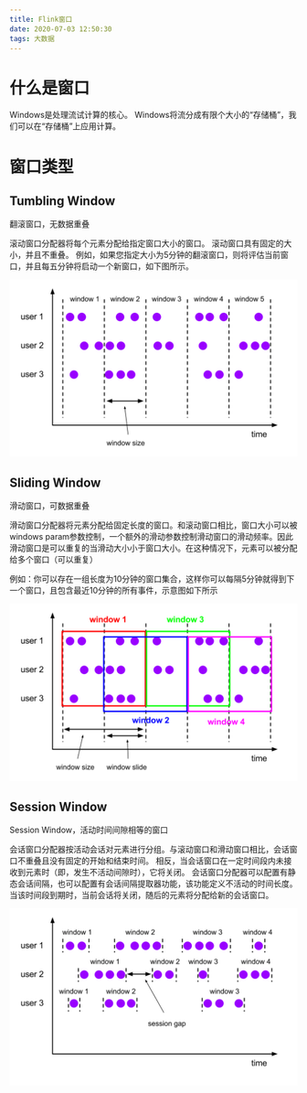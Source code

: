 ```yaml
---
title: Flink窗口
date: 2020-07-03 12:50:30
tags: 大数据
---
```


# 什么是窗口

Windows是处理流试计算的核心。 Windows将流分成有限个大小的“存储桶”，我们可以在“存储桶”上应用计算。

# 窗口类型

## Tumbling Window

翻滚窗口，无数据重叠

滚动窗口分配器将每个元素分配给指定窗口大小的窗口。 滚动窗口具有固定的大小，并且不重叠。 例如，如果您指定大小为5分钟的翻滚窗口，则将评估当前窗口，并且每五分钟将启动一个新窗口，如下图所示。

<!--more-->

![tumbling-windows](/images/tumbling-windows.svg)

## Sliding Window

滑动窗口，可数据重叠

滑动窗口分配器将元素分配给固定长度的窗口。和滚动窗口相比，窗口大小可以被windows param参数控制，一个额外的滑动参数控制滑动窗口的滑动频率。因此滑动窗口是可以重复的当滑动大小小于窗口大小。在这种情况下，元素可以被分配给多个窗口（可以重复）

例如：你可以存在一组长度为10分钟的窗口集合，这样你可以每隔5分钟就得到下一个窗口，且包含最近10分钟的所有事件，示意图如下所示

![sliding-windows](/images/sliding-windows.svg)

## Session Window

Session Window，活动时间间隙相等的窗口

会话窗口分配器按活动会话对元素进行分组。与滚动窗口和滑动窗口相比，会话窗口不重叠且没有固定的开始和结束时间。 相反，当会话窗口在一定时间段内未接收到元素时（即，发生不活动间隙时），它将关闭。 会话窗口分配器可以配置有静态会话间隔，也可以配置有会话间隔提取器功能，该功能定义不活动的时间长度。 当该时间段到期时，当前会话将关闭，随后的元素将分配给新的会话窗口。

![sliding-windows](/images/session-windows.svg)